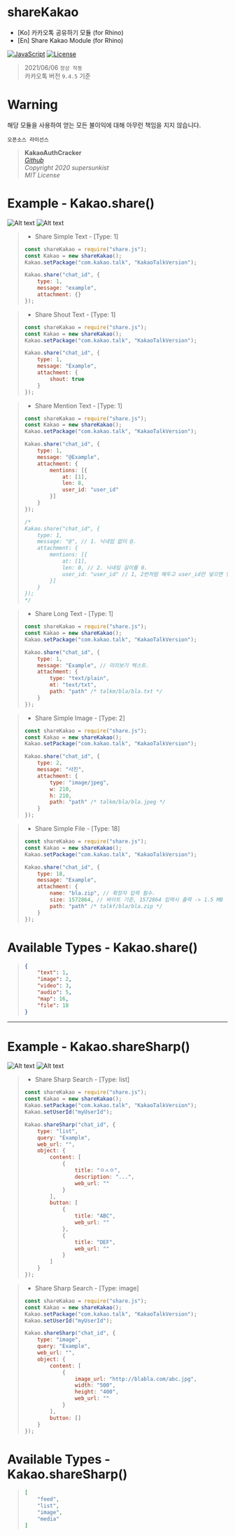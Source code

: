 # shareKakao

* [Ko] 카카오톡 공유하기 모듈 (for Rhino)
* [En] Share Kakao Module (for Rhino)

[![JavaScript](https://img.shields.io/badge/Built%20with-Javacript-informational?logo=javascript)](https://developer.mozilla.org/en-US/docs/Mozilla/Projects/Rhino)
[![License](https://img.shields.io/github/license/EliF-Lee/shareKakao)](./LICENSE)


> 2021/06/06 `정상 작동`  
>     카카오톡 버전 `9.4.5` 기준


# Warning
해당 모듈을 사용하여 얻는 모든 불이익에 대해 아무런 책임을 지지 않습니다.

`오픈소스 라이선스`   
> **KakaoAuthCracker**   
>     *[Github](https://github.com/junhyukso/KakaoAuthCracker)*   
>     *Copyright 2020 supersunkist*     
>     *MIT License*

# Example - Kakao.share()

![Alt text](sample/sample1.png)
![Alt text](sample/sample2.png)

> * Share Simple Text - [Type: 1]
> ``` javascript
> const shareKakao = require("share.js");
> const Kakao = new shareKakao();
> Kakao.setPackage("com.kakao.talk", "KakaoTalkVersion");
>
> Kakao.share("chat_id", {
>     type: 1,
>     message: "example",
>     attachment: {}
> });
>  ```
 
> * Share Shout Text - [Type: 1]
> ``` javascript
> const shareKakao = require("share.js");
> const Kakao = new shareKakao();
> Kakao.setPackage("com.kakao.talk", "KakaoTalkVersion");
>
> Kakao.share("chat_id", {
>     type: 1,
>     message: "Example",
>     attachment: {
>         shout: true
>     }
> });
> ```

> * Share Mention Text - [Type: 1]
> ``` javascript
> const shareKakao = require("share.js");
> const Kakao = new shareKakao();
> Kakao.setPackage("com.kakao.talk", "KakaoTalkVersion");
>
> Kakao.share("chat_id", {
>     type: 1,
>     message: "@Example",
>     attachment: {
>         mentions: [{
>             at: [1],
>             len: 8,
>             user_id: "user_id"
>         }]
>     }
> });
>
> /*
> Kakao.share("chat_id", { 
>     type: 1,
>     message: "@", // 1. 닉네임 없이 @.
>     attachment: {
>         mentions: [{
>             at: [1],
>             len: 0, // 2. 닉네임 길이를 0.
>             user_id: "user_id" // 1, 2번처럼 해두고 user_id만 넣으면 멘션 가능합니다.
>         }]
>     }
> });
> */
> ```

> * Share Long Text - [Type: 1]
> ``` javascript
> const shareKakao = require("share.js");
> const Kakao = new shareKakao();
> Kakao.setPackage("com.kakao.talk", "KakaoTalkVersion");
>
> Kakao.share("chat_id", {
>     type: 1,
>     message: "Example", // 미리보기 텍스트.
>     attachment: {
>         type: "text/plain",
>         mt: "text/txt",
>         path: "path" /* talkm/bla/bla.txt */
>     }
> });
> ```

> * Share Simple Image - [Type: 2]
> ``` javascript
> const shareKakao = require("share.js");
> const Kakao = new shareKakao();
> Kakao.setPackage("com.kakao.talk", "KakaoTalkVersion");
>
> Kakao.share("chat_id", {
>     type: 2,
>     message: "사진",
>     attachment: {
>         type: "image/jpeg",
>         w: 210,
>         h: 210,
>         path: "path" /* talkm/bla/bla.jpeg */
>     }
> });
> ```

> * Share Simple File - [Type: 18]
> ``` javascript
> const shareKakao = require("share.js");
> const Kakao = new shareKakao();
> Kakao.setPackage("com.kakao.talk", "KakaoTalkVersion");
>
> Kakao.share("chat_id", {
>     type: 18,
>     message: "Example",
>     attachment: {
>         name: "bla.zip", // 확장자 입력 필수.
>         size: 1572864, // 바이트 기준, 1572864 입력시 출력 -> 1.5 MB
>         path: "path" /* talkf/bla/bla.zip */
>     }
> });
> ```

# Available Types - Kakao.share()
> ``` json
> {
>     "text": 1,
>     "image": 2,
>     "video": 3,
>     "audio": 5,
>     "map": 16,
>     "file": 18
> }
> ```

* * *

# Example - Kakao.shareSharp()

![Alt text](sample/sample3.JPG)
![Alt text](sample/sample4.JPG)

> * Share Sharp Search - [Type: list]
> ``` javascript
> const shareKakao = require("share.js");
> const Kakao = new shareKakao();
> Kakao.setPackage("com.kakao.talk", "KakaoTalkVersion");
> Kakao.setUserId("myUserId");
>
> Kakao.shareSharp("chat_id", {
>     type: "list",
>     query: "Example",
>     web_url: "",
>     object: {
>         content: [
>             {
>                 title: "ㅇㅅㅇ",
>                 description: "...",
>                 web_url: ""
>             }
>         ],
>         button: [
>             {
>                 title: "ABC",
>                 web_url: ""
>             },
>             {
>                 title: "DEF",
>                 web_url: ""
>             }
>         ]
>     }
> });
>  ```

> * Share Sharp Search - [Type: image]
> ``` javascript
> const shareKakao = require("share.js");
> const Kakao = new shareKakao();
> Kakao.setPackage("com.kakao.talk", "KakaoTalkVersion");
> Kakao.setUserId("myUserId");
> 
> Kakao.shareSharp("chat_id", {
>     type: "image",
>     query: "Example",
>     web_url: "",
>     object: {
>         content: [
>             {
>                 image_url: "http://blabla.com/abc.jpg",
>                 width: "500",
>                 height: "400",
>                 web_url: ""
>             }
>         ],
>         button: []
>     }
> });
>  ```

# Available Types - Kakao.shareSharp()
> ``` json
> [
>     "feed",
>     "list",
>     "image",
>     "media"
> ]
> ```
